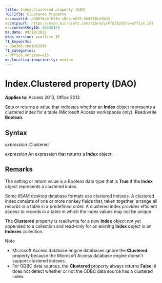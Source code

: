 ```yaml
---
title: Index.Clustered property (DAO)
TOCTitle: Clustered Property
ms:assetid: dd0876a9-b7fe-c8c8-e675-5ed758ce5bd3
ms:mtpsurl: https://msdn.microsoft.com/library/Ff835375(v=office.15)
ms:contentKeyID: 48548149
ms.date: 09/18/2015
mtps_version: v=office.15
f1_keywords:
- dao360.chm1052930
f1_categories:
- Office.Version=v15
ms.localizationpriority: medium
---
```


# Index.Clustered property (DAO)

**Applies to**: Access 2013, Office 2013

Sets or returns a value that indicates whether an **Index** object represents a clustered index for a table (Microsoft Access workspaces only). Read/write **Boolean**.

## Syntax

*expression* .Clustered

*expression* An expression that returns a **Index** object.

## Remarks

The setting or return value is a Boolean data type that is **True** if the **Index** object represents a clustered index.

Some IISAM desktop database formats use clustered indexes. A clustered index consists of one or more nonkey fields that, taken together, arrange all records in a table in a predefined order. A clustered index provides efficient access to records in a table in which the index values may not be unique.

The **Clustered** property is read/write for a new **Index** object not yet appended to a collection and read-only for an existing **Index** object in an **Indexes** collection.

> [!NOTE]
> - Microsoft Access database engine databases ignore the **Clustered** property because the Microsoft Access database engine doesn't support clustered indexes.
> - For ODBC data sources, the **Clustered** property always returns **False**; it does not detect whether or not the ODBC data source has a clustered index.


